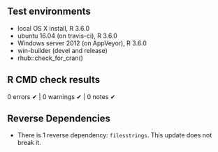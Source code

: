 ## Test environments
- local OS X install, R 3.6.0
- ubuntu 16.04 (on travis-ci), R 3.6.0
- Windows server 2012 (on AppVeyor), R 3.6.0
- win-builder (devel and release)
- rhub::check_for_cran()

## R CMD check results
0 errors ✔ | 0 warnings ✔ | 0 notes ✔

## Reverse Dependencies
* There is 1 reverse dependency: `filesstrings`. This update does not break it.



